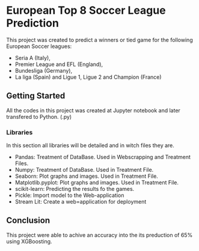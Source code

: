 # European Top 8 Soccer League Prediction

This project was created to predict a winners or tied game for the following European Soccer leagues:
* Seria A (Italy),
* Premier League and EFL (England), 
* Bundesliga (Germany), 
* La liga (Spain) and Ligue 1, Ligue 2 and Champion (France)


## Getting Started

All the codes in this project was created at Jupyter notebook and later transfered to Python. (.py)

### Libraries 

In this section all libraries will be detailed and in witch files they are.

* Pandas: Treatment of DataBase. Used in Webscrapping and Treatment Files.
* Numpy: Treatment of DataBase. Used in Treatment File.
* Seaborn: Plot graphs and images. Used in Treatment File.
* Matplotlib.pyplot: Plot graphs and images. Used in Treatment File.
* scikit-learn: Predicting the results fo the games. 
* Pickle: Import model to the Web-application
* Stream Lit: Create a web=application for deployment

## Conclusion
This project were able to achive an accuracy into the its preduction of 65% using XGBoosting. 
